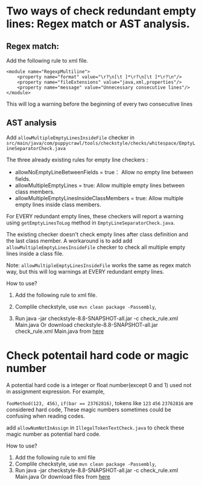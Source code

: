 # Two ways of check redundant empty lines: Regex match or AST analysis.

## Regex match:

Add the following rule to xml file.

    <module name="RegexpMultiline">
        <property name="format" value="\r?\n[\t ]*\r?\n[\t ]*\r?\n"/>
        <property name="fileExtensions" value="java,xml,properties"/>
        <property name="message" value="Unnecessary consecutive lines"/>
    </module>
    
This will log a warning before the beginning of every two consecutive lines

## AST analysis

Add `allowMultipleEmptyLinesInsideFile` checker in `src/main/java/com/puppycrawl/tools/checkstyle/checks/whitespace/EmptyLineSeparatorCheck.java`
        
The three already existing rules for empty line checkers : 

- allowNoEmptyLineBetweenFields = true： Allow no empty line between fields.
- allowMultipleEmptyLines = true: Allow multiple empty lines between class members.
- allowMultipleEmptyLinesInsideClassMembers = true: Allow multiple empty lines inside class members.

For EVERY redundant empty lines, these checkers will report a warning using `getEmptyLinesToLog` method in `EmptyLineSeparatorCheck.java`. 

The existing checker doesn't check empty lines after class definition and the last class member. A workaround is to add 
add `allowMultipleEmptyLinesInsideFile` checker to check all multiple empty lines inside a class file.

Note: `allowMultipleEmptyLinesInsideFile` works the same as regex match way, but this will log warnings at EVERY redundant empty lines.

How to use?
1. Add the following rule to xml file.
        <module name="TreeWalker">
            <module name="EmptyLineSeparator">
                <property name="allowMultipleEmptyLinesInsideFile" value="true"/>
            </module>
        </module>

2. Complile checkstyle, use `mvn clean package -Passembly`,
3. Run java -jar checkstyle-8.8-SNAPSHOT-all.jar -c check_rule.xml Main.java 
Or download checkstyle-8.8-SNAPSHOT-all.jar check_rule.xml Main.java from [here](https://drive.google.com/open?id=1mTSimwVIztRT3Ma-c1ct_gypgplgx2hY)

# Check potentail hard code or magic number

A potential hard code is a integer or float number(except 0 and 1) used not in assignment expression. 
For example, 

`fooMethod(123, 456)`, `if(bar == 23762816)`, tokens like `123` `456` `23762816` are considered hard code,
These magic numbers sometimes could be confusing when reading codes.

add `allowNumNotInAssign` in `IllegalTokenTextCheck.java` to check these magic number as potential hard code.

How to use?
1. Add the following rule to xml file
    <module name="TreeWalker">
        <module name="IllegalTokenText">
            <property name="tokens" value="NUM_INT, NUM_FLOAT, NUM_DOUBLE, NUM_LONG"/>
            <property name="allowNumNotInAssign" value="false"/>
        </module>
    </module>
2. Complile checkstyle, use `mvn clean package -Passembly`,
3. Run java -jar checkstyle-8.8-SNAPSHOT-all.jar -c check_rule.xml Main.java 
Or download files from [here](https://drive.google.com/open?id=1KD2ajzfeI2uHsXQcFt1ly9QuUpgxiFG_)
